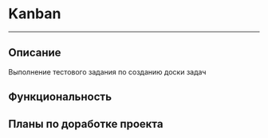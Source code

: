 # Kanban
***
<!-- [ссылка на gh-pages](https://nikolaymishaev.github.io/Kanban-test-task/) -->

## Описание
Выполнение тестового задания по созданию доски задач

## Функциональность

## Планы по доработке проекта

